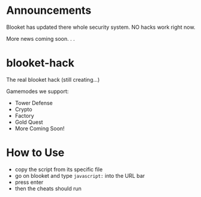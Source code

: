 # Announcements
Blooket has updated there whole security system. NO hacks work right now.


More news coming soon. . .





# blooket-hack
The real blooket hack (still creating...)

Gamemodes we support:
- Tower Defense
- Crypto
- Factory
- Gold Quest
- More Coming Soon!


# How to Use
- copy the script from its specific file
- go on blooket and type `javascript:` into the URL bar
- press enter
- then the cheats should run
